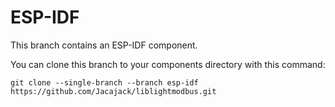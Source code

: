 # ESP-IDF

This branch contains an ESP-IDF component.

You can clone this branch to your components directory with this command:
```
git clone --single-branch --branch esp-idf https://github.com/Jacajack/liblightmodbus.git
```
